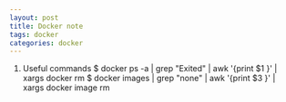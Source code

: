 ```yaml
---
layout: post
title: Docker note
tags: docker
categories: docker
---
```


1. Useful commands
$ docker ps -a | grep "Exited" | awk '{print $1 }' | xargs docker rm
$ docker images | grep "none" | awk '{print $3 }' | xargs docker image rm

